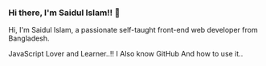 ### Hi there, I'm Saidul Islam!! 👋

<p>Hi, I'm Saidul Islam, a passionate self-taught front-end web developer from Bangladesh.</p>
JavaScript Lover and Learner..!! I Also know GitHub And how to use it..
